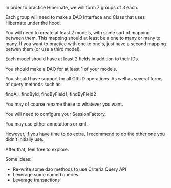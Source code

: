 In order to practice Hibernate, we will form 7 groups of 3 each.

Each group will need to make a DAO Interface and Class that uses Hibernate under the hood.

You will need to create at least 2 models, with some sort of mapping between them. This mapping should at least be a one to many or many to many. If you want to practice with one to one's, just have a second mapping betwen them (or use a third model).

Each model should have at least 2 fields in addition to their IDs.

You should make a DAO for at least 1 of your models.

You should have support for all CRUD operations. As well as several forms of query methods such as:

findAll,
findById,
findByField1,
findByField2

You may of course rename these to whatever you want.


You will need to configure your SessionFactory.

You may use either annotations or xml.

However, if you have time to do extra, I recommend to do the other one you didn't initially use.

After that, feel free to explore.

Some ideas:

- Re-write some dao methods to use Criteria Query API
- Leverage some named queries
- Leverage transactions